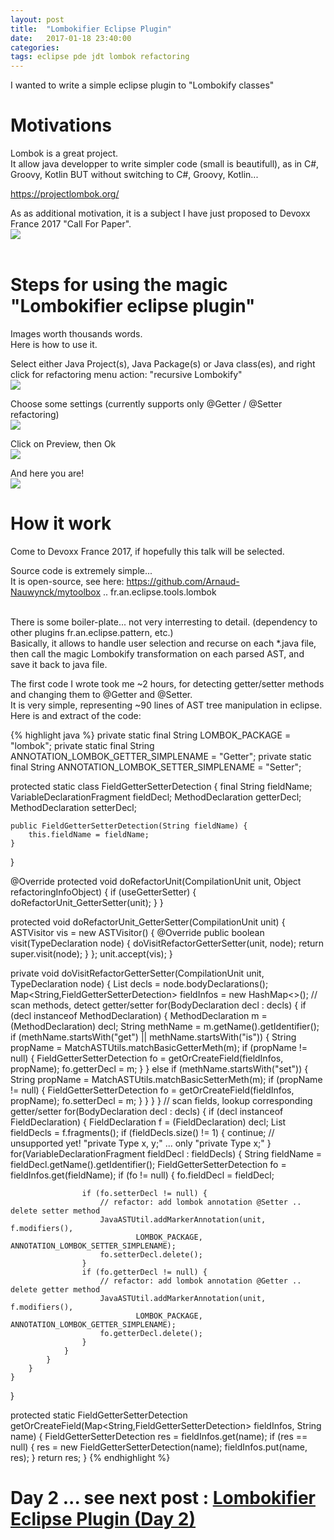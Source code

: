 ```yaml
---
layout: post
title:  "Lombokifier Eclipse Plugin"
date:   2017-01-18 23:40:00
categories: 
tags: eclipse pde jdt lombok refactoring
---
```


I wanted to write a simple eclipse plugin to "Lombokify classes"

<H1>Motivations</H1>

Lombok is a great project.
<BR/>
It allow java developper to write simpler code (small is beautifull), as in C#, Groovy, Kotlin BUT without switching to C#, Groovy, Kotlin...

<A href="https://projectlombok.org/">https://projectlombok.org/</A>

<p>
As as additional motivation, it is a subject I have just proposed to Devoxx France 2017 "Call For Paper".
<BR/>
<img src="{{site.url}}/assets/posts/2017-01-19-eclipse-lombokify/screenshot-devoxx-cfp.png" />
<BR/>

<BR/>


<H1>Steps for using the magic "Lombokifier eclipse plugin"</H1>

Images worth thousands words.
<BR/>
Here is how to use it.
<BR/>

Select either Java Project(s), Java Package(s) or Java class(es), and right click for refactoring menu action: "recursive Lombokify" 
<BR/>
<img src="{{site.url}}/assets/posts/2017-01-19-eclipse-lombokify/screenshot-Lombokify-selection.png" />
<BR/>

Choose some settings (currently supports only @Getter / @Setter refactoring)
<BR/>
<img src="{{site.url}}/assets/posts/2017-01-19-eclipse-lombokify/screenshot-Lombokify-params.png" />
<BR/>

Click on Preview, then Ok
<BR/>
<img src="{{site.url}}/assets/posts/2017-01-19-eclipse-lombokify/screenshot-Lombokify-preview.png" />
<BR/>

And here you are!
<BR/>
<img src="{{site.url}}/assets/posts/2017-01-19-eclipse-lombokify/screenshot-Lombokify-res.png" />
<BR/>




<H1>How it work</H1>

Come to Devoxx France 2017, if hopefully this talk will be selected.
<BR/>

Source code is extremely simple...
<BR/>
It is open-source, see here: <A href="https://github.com/Arnaud-Nauwynck/mytoolbox/tree/master/eclipse-plugins/fr.an.eclipse.tools.lombok">https://github.com/Arnaud-Nauwynck/mytoolbox .. fr.an.eclipse.tools.lombok</A> 


<BR/>
There is some boiler-plate... not very interresting to detail. (dependency to other plugins fr.an.eclipse.pattern, etc.)
<BR/>
Basically, it allows to handle user selection and recurse on each *.java file, then call the magic Lombokify transformation on each parsed AST, and save it back to java file.
<BR/>

The first code I wrote took me ~2 hours, for detecting getter/setter methods and changing them to @Getter and @Setter.<BR/>
It is very simple, representing ~90 lines of AST tree manipulation in eclipse.<BR/>
Here is and extract of the code:

{% highlight java %}
private static final String LOMBOK_PACKAGE = "lombok";
private static final String ANNOTATION_LOMBOK_GETTER_SIMPLENAME = "Getter";
private static final String ANNOTATION_LOMBOK_SETTER_SIMPLENAME = "Setter";

protected static class FieldGetterSetterDetection {
	final String fieldName;
	VariableDeclarationFragment fieldDecl;
	MethodDeclaration getterDecl;
	MethodDeclaration setterDecl;
	
	public FieldGetterSetterDetection(String fieldName) {
		this.fieldName = fieldName;
	}
}

@Override
protected void doRefactorUnit(CompilationUnit unit, Object refactoringInfoObject) {
	if (useGetterSetter) {
		doRefactorUnit_GetterSetter(unit);
	}
}

protected void doRefactorUnit_GetterSetter(CompilationUnit unit) {
	ASTVisitor vis = new ASTVisitor() {
		@Override
		public boolean visit(TypeDeclaration node) {
			doVisitRefactorGetterSetter(unit, node);
			return super.visit(node);
		}
	};
	unit.accept(vis);
}

private void doVisitRefactorGetterSetter(CompilationUnit unit, TypeDeclaration node) {
	List<BodyDeclaration> decls = node.bodyDeclarations();
	Map<String,FieldGetterSetterDetection> fieldInfos = new HashMap<>();
	// scan methods, detect getter/setter
	for(BodyDeclaration decl : decls) {
		if (decl instanceof MethodDeclaration) {
			MethodDeclaration m = (MethodDeclaration) decl;
			String methName = m.getName().getIdentifier();
			if (methName.startsWith("get") || methName.startsWith("is")) {
				String propName = MatchASTUtils.matchBasicGetterMeth(m);
				if (propName != null) {
					FieldGetterSetterDetection fo = getOrCreateField(fieldInfos, propName);
					fo.getterDecl = m;
				}
			} else if (methName.startsWith("set")) {
				String propName = MatchASTUtils.matchBasicSetterMeth(m);
				if (propName != null) {
					FieldGetterSetterDetection fo = getOrCreateField(fieldInfos, propName);
					fo.setterDecl = m;
				}
			}
		}
	}
	// scan fields, lookup corresponding getter/setter
	for(BodyDeclaration decl : decls) {
		if (decl instanceof FieldDeclaration) {
			FieldDeclaration f = (FieldDeclaration) decl;
			List<VariableDeclarationFragment> fieldDecls = f.fragments();
			if (fieldDecls.size() != 1) {
				continue; // unsupported yet! "private Type x, y;" ... only "private Type x;"
			}
			for(VariableDeclarationFragment fieldDecl : fieldDecls) {
				String fieldName = fieldDecl.getName().getIdentifier();
				FieldGetterSetterDetection fo = fieldInfos.get(fieldName);
				if (fo != null) {
					fo.fieldDecl = fieldDecl;
					
					if (fo.setterDecl != null) {
						// refactor: add lombok annotation @Setter .. delete setter method
						JavaASTUtil.addMarkerAnnotation(unit, f.modifiers(), 
								LOMBOK_PACKAGE, ANNOTATION_LOMBOK_SETTER_SIMPLENAME);
						fo.setterDecl.delete();
					}
					if (fo.getterDecl != null) {
						// refactor: add lombok annotation @Getter .. delete getter method
						JavaASTUtil.addMarkerAnnotation(unit, f.modifiers(), 
								LOMBOK_PACKAGE, ANNOTATION_LOMBOK_GETTER_SIMPLENAME);
						fo.getterDecl.delete();
					}
				}							
			}
		}
	}
}

protected static FieldGetterSetterDetection getOrCreateField(Map<String,FieldGetterSetterDetection> fieldInfos, String name) {
	FieldGetterSetterDetection res = fieldInfos.get(name);
	if (res == null) {
		res = new FieldGetterSetterDetection(name);
		fieldInfos.put(name, res);
	}
	return res;
}
{% endhighlight %}	


<H1>Day 2 ... see next post : <A href="{{site.url}}/assets/posts/2017/01/21/eclipse-lombokify-valvar.html">Lombokifier Eclipse Plugin (Day 2)</A></H1>


